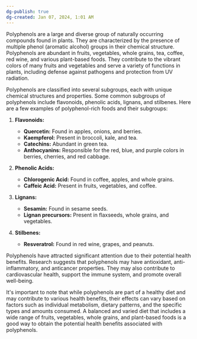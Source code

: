 ```yaml
---
dg-publish: true
dg-created: Jan 07, 2024, 1:01 AM
---
```


Polyphenols are a large and diverse group of naturally occurring compounds found in plants. They are characterized by the presence of multiple phenol (aromatic alcohol) groups in their chemical structure. Polyphenols are abundant in fruits, vegetables, whole grains, tea, coffee, red wine, and various plant-based foods. They contribute to the vibrant colors of many fruits and vegetables and serve a variety of functions in plants, including defense against pathogens and protection from UV radiation.

Polyphenols are classified into several subgroups, each with unique chemical structures and properties. Some common subgroups of polyphenols include flavonoids, phenolic acids, lignans, and stilbenes. Here are a few examples of polyphenol-rich foods and their subgroups:

1. **Flavonoids:**
    
    - **Quercetin:** Found in apples, onions, and berries.
    - **Kaempferol:** Present in broccoli, kale, and tea.
    - **Catechins:** Abundant in green tea.
    - **Anthocyanins:** Responsible for the red, blue, and purple colors in berries, cherries, and red cabbage.
2. **Phenolic Acids:**
    
    - **Chlorogenic Acid:** Found in coffee, apples, and whole grains.
    - **Caffeic Acid:** Present in fruits, vegetables, and coffee.
3. **Lignans:**
    
    - **Sesamin:** Found in sesame seeds.
    - **Lignan precursors:** Present in flaxseeds, whole grains, and vegetables.
4. **Stilbenes:**
    
    - **Resveratrol:** Found in red wine, grapes, and peanuts.

Polyphenols have attracted significant attention due to their potential health benefits. Research suggests that polyphenols may have antioxidant, anti-inflammatory, and anticancer properties. They may also contribute to cardiovascular health, support the immune system, and promote overall well-being.

It's important to note that while polyphenols are part of a healthy diet and may contribute to various health benefits, their effects can vary based on factors such as individual metabolism, dietary patterns, and the specific types and amounts consumed. A balanced and varied diet that includes a wide range of fruits, vegetables, whole grains, and plant-based foods is a good way to obtain the potential health benefits associated with polyphenols.